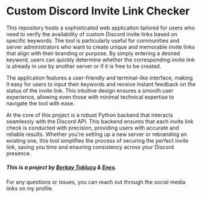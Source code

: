 # **Custom Discord Invite Link Checker**


This repository hosts a sophisticated web application tailored for users who need to verify the availability of custom Discord invite links based on specific keywords. The tool is particularly useful for communities and server administrators who want to create unique and memorable invite links that align with their branding or purpose. By simply entering a desired keyword, users can quickly determine whether the corresponding invite link is already in use by another server or if it is free to be created.

The application features a user-friendly and terminal-like interface, making it easy for users to input their keywords and receive instant feedback on the status of the invite link. This intuitive design ensures a smooth user experience, allowing even those with minimal technical expertise to navigate the tool with ease.

At the core of this project is a robust Python backend that interacts seamlessly with the Discord API. This backend ensures that each invite link check is conducted with precision, providing users with accurate and reliable results. Whether you're setting up a new server or rebranding an existing one, this tool simplifies the process of securing the perfect invite link, saving you time and ensuring consistency across your Discord presence.




#### *This is a project by [Berkay Toklucu](https://github.com/BerkayToklucu) & [Enes](https://github.com/ens032).*

  
###
For any questions or issues, you can reach out through the social media links on my profile.







  
